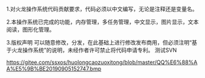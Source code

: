 1.对火龙操作系统代码贡献要求，代码必须以中文编写，无论是注释还是变量名。

2.本操作系统已完成的功能，内存管理，多任务管理，中文显示，图片显示，文本阅读，图形化管理。

3.版权声明 
	可以随意修改，分发，在此基础上进行修改发布商用，但必须注明“基于火龙操作系统”的说明，未经作者许可禁止将代码申请专利。
	测试SVN

https://gitee.com/ssxos/huolongcaozuoxitong/blob/master/QQ%E6%88%AA%E5%9B%BE20190905152747.bmp